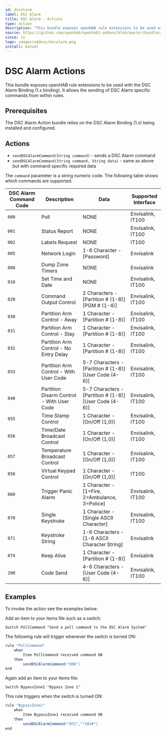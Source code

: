 ```yaml
---
id: dscalarm
label: DSC Alarm
title: DSC Alarm - Actions
type: action
description: "This bundle exposes openHAB rule extensions to be used with the DSC Alarm Binding (1.x binding)."
source: https://github.com/openhab/openhab1-addons/blob/master/bundles/action/org.openhab.action.dscalarm/README.md
since: 1x
logo: images/addons/dscalarm.png
install: manual
---
```


<!-- Attention authors: Do not edit directly. Please add your changes to the appropriate source repository -->

<!-- {% include base.html %} -->

# DSC Alarm Actions

This bundle exposes openHAB rule extensions to be used with the DSC Alarm Binding (1.x binding).
It allows the sending of DSC Alarm specific commands from within rules.

## Prerequisites

The DSC Alarm Action bundle relies on the DSC Alarm Binding (1.x) being installed and configured.

## Actions

- `sendDSCAlarmCommand(String command)` - sends a DSC Alarm command
- `sendDSCAlarmCommand(String command, String data)` - same as above but with command specific required data

The `command` parameter is a string numeric code.
The following table shows which commands are supported:

| DSC Alarm Command Code | Description                               | Data                                                  | Supported Interface |
|------------------------|-------------------------------------------|-------------------------------------------------------|---------------------|
| `000`                  | Poll                                      | NONE                                                  | Envisalink, IT100   |
| `001`                  | Status Report                             | NONE                                                  | Envisalink, IT100   |
| `002`                  | Labels Request                            | NONE                                                  | IT100               |
| `005`                  | Network Login                             | 1-6 Character - [Password]                            | Envisalink          |
| `008`                  | Dump Zone Timers                          | NONE                                                  | Envisalink          |
| `010`                  | Set Time and Date                         | NONE                                                  | Envisalink, IT100   |
| `020`                  | Command Output Control                    | 2 Characters - [Partition # (1-8)][PGM # (1-4)]       | Envisalink, IT100   |
| `030`                  | Partition Arm Control - Away              | 1 Character - [Partition # (1-8)]                     | Envisalink, IT100   |
| `031`                  | Partition Arm Control - Stay              | 1 Character - [Partition # (1-8)]                     | Envisalink, IT100   |
| `032`                  | Partition Arm Control - No Entry Delay    | 1 Character - [Partition # (1-8)]                     | Envisalink, IT100   |
| `033`                  | Partition Arm Control - With User Code    | 5-7 Characters - [Partition # (1-8)][User Code (4-6)] | Envisalink, IT100   |
| `040`                  | Partition Disarm Control - With User Code | 5-7 Characters - [Partition # (1-8)][User Code (4-6)] | Envisalink, IT100   |
| `055`                  | Time Stamp Control                        | 1 Character - [On/Off (1,0)]                          | Envisalink, IT100   |
| `056`                  | Time/Date Broadcast Control               | 1 Character - [On/Off (1,0)]                          | Envisalink, IT100   |
| `057`                  | Temperature Broadcast Control             | 1 Character - [On/Off (1,0)]                          | Envisalink, IT100   |
| `058`                  | Virtual Keypad Control                    | 1 Character - [On/Off (1,0)]                          | IT100               |
| `060`                  | Trigger Panic Alarm                       | 1 Character - [1=Fire, 2=Ambulance, 3=Police]         | Envisalink, IT100   |
| `070`                  | Single Keystroke                          | 1 Character - [Single ASCII Character]                | Envisalink, IT100   |
| `071`                  | Keystroke String                          | 1-6 Characters - [1-6 ASCII Character String]         | Envisalink          |
| `074`                  | Keep Alive                                | 1 Character - [Partition # (1-8)]                     | Envisalink          |
| `200`                  | Code Send                                 | 4-6 Characters - [User Code (4-6)]                    | Envisalink, IT100   |

## Examples

To invoke the action see the examples below:

Add an item to your items file such as a switch:

`Switch PollCommand "Send a poll command to the DSC Alarm System"`

The following rule will trigger whenever the switch is turned ON:

```java
rule "PollCommand"
    when
        Item PollCommand received command ON
    then
        sendDSCAlarmCommand("000")
end
```

Again add an item to your items file:

`Switch BypassZone1 "Bypass Zone 1"`

This rule triggers when the switch is turned ON:

```java
rule "BypassZone1"
    when
        Item BypassZone1 received command ON
    then
        sendDSCAlarmCommand("071","*101#")
end
```
